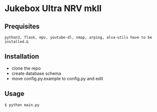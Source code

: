 # Jukebox Ultra NRV mkII

## Prequisites
    python3, flask, mpv, youtube-dl, nmap, arping, alsa-utils have to be installed.&

## Installation
 - clone the repo
 - create database schema
 - move config.py.example to config.py and edit

## Usage
    $ python main.py
